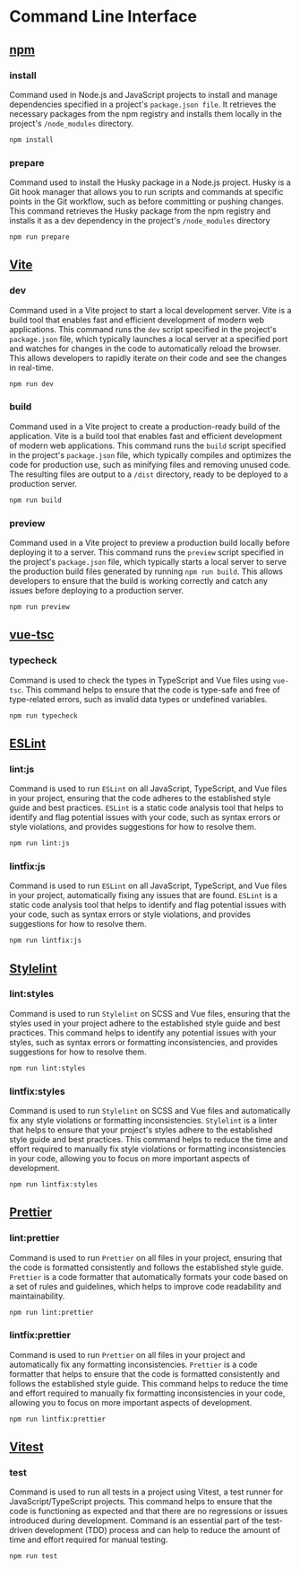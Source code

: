# Command Line Interface

## [npm](https://www.npmjs.com/)

### install

Command used in Node.js and JavaScript projects to install and manage dependencies specified in a project's `package.json file`. It retrieves the necessary packages from the npm registry and installs them locally in the project's `/node_modules` directory.

```bash
npm install
```

### prepare

Command used to install the Husky package in a Node.js project. Husky is a Git hook manager that allows you to run scripts and commands at specific points in the Git workflow, such as before committing or pushing changes. This command retrieves the Husky package from the npm registry and installs it as a dev dependency in the project's `/node_modules` directory

```bash
npm run prepare
```

## [Vite](https://vitejs.dev/)

### dev

Command used in a Vite project to start a local development server. Vite is a build tool that enables fast and efficient development of modern web applications. This command runs the `dev` script specified in the project's `package.json` file, which typically launches a local server at a specified port and watches for changes in the code to automatically reload the browser. This allows developers to rapidly iterate on their code and see the changes in real-time.

```bash
npm run dev
```

### build

Command used in a Vite project to create a production-ready build of the application. Vite is a build tool that enables fast and efficient development of modern web applications. This command runs the `build` script specified in the project's `package.json` file, which typically compiles and optimizes the code for production use, such as minifying files and removing unused code. The resulting files are output to a `/dist` directory, ready to be deployed to a production server.

```bash
npm run build
```

### preview

Command used in a Vite project to preview a production build locally before deploying it to a server. This command runs the `preview` script specified in the project's `package.json` file, which typically starts a local server to serve the production build files generated by running `npm run build`. This allows developers to ensure that the build is working correctly and catch any issues before deploying to a production server.

```bash
npm run preview
```

## [vue-tsc](https://www.npmjs.com/package/vue-tsc)

### typecheck

Command is used to check the types in TypeScript and Vue files using `vue-tsc`. This command helps to ensure that the code is type-safe and free of type-related errors, such as invalid data types or undefined variables.

```bash
npm run typecheck
```

## [ESLint](https://eslint.org)

### lint:js

Command is used to run `ESLint` on all JavaScript, TypeScript, and Vue files in your project, ensuring that the code adheres to the established style guide and best practices. `ESLint` is a static code analysis tool that helps to identify and flag potential issues with your code, such as syntax errors or style violations, and provides suggestions for how to resolve them.

```bash
npm run lint:js
```

### lintfix:js

Command is used to run `ESLint` on all JavaScript, TypeScript, and Vue files in your project, automatically fixing any issues that are found. `ESLint` is a static code analysis tool that helps to identify and flag potential issues with your code, such as syntax errors or style violations, and provides suggestions for how to resolve them.

```bash
npm run lintfix:js
```

## [Stylelint](https://stylelint.io)

### lint:styles

Command is used to run `Stylelint` on SCSS and Vue files, ensuring that the styles used in your project adhere to the established style guide and best practices. This command helps to identify any potential issues with your styles, such as syntax errors or formatting inconsistencies, and provides suggestions for how to resolve them.

```bash
npm run lint:styles
```

### lintfix:styles

Command is used to run `Stylelint` on SCSS and Vue files and automatically fix any style violations or formatting inconsistencies. `Stylelint` is a linter that helps to ensure that your project's styles adhere to the established style guide and best practices. This command helps to reduce the time and effort required to manually fix style violations or formatting inconsistencies in your code, allowing you to focus on more important aspects of development.

```bash
npm run lintfix:styles
```

## [Prettier](https://prettier.io)

### lint:prettier

Command is used to run `Prettier` on all files in your project, ensuring that the code is formatted consistently and follows the established style guide. `Prettier` is a code formatter that automatically formats your code based on a set of rules and guidelines, which helps to improve code readability and maintainability.

```bash
npm run lint:prettier
```

### lintfix:prettier

Command is used to run `Prettier` on all files in your project and automatically fix any formatting inconsistencies. `Prettier` is a code formatter that helps to ensure that the code is formatted consistently and follows the established style guide. This command helps to reduce the time and effort required to manually fix formatting inconsistencies in your code, allowing you to focus on more important aspects of development.

```bash
npm run lintfix:prettier
```

## [Vitest](https://vitest.dev/)

### test

Command is used to run all tests in a project using Vitest, a test runner for JavaScript/TypeScript projects. This command helps to ensure that the code is functioning as expected and that there are no regressions or issues introduced during development. Command is an essential part of the test-driven development (TDD) process and can help to reduce the amount of time and effort required for manual testing.

```bash
npm run test
```
